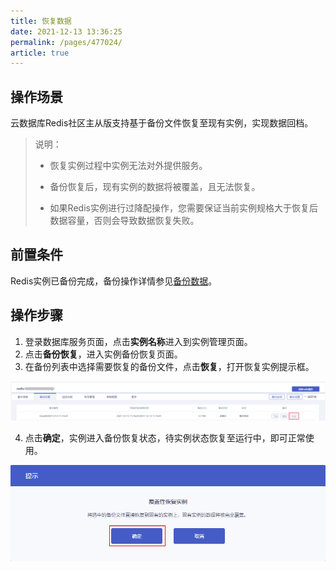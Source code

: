 ```yaml
---
title: 恢复数据
date: 2021-12-13 13:36:25
permalink: /pages/477024/
article: true
---
```


## 操作场景

云数据库Redis社区主从版支持基于备份文件恢复至现有实例，实现数据回档。

> 说明：
>
> - 恢复实例过程中实例无法对外提供服务。
>
> - 备份恢复后，现有实例的数据将被覆盖，且无法恢复。
>
> - 如果Redis实例进行过降配操作，您需要保证当前实例规格大于恢复后数据容量，否则会导致数据恢复失败。

## 前置条件

Redis实例已备份完成，备份操作详情参见[备份数据](./00.备份数据.md)。

## 操作步骤

1. 登录数据库服务页面，点击**实例名称**进入到实例管理页面。
2. 点击**备份恢复**，进入实例备份恢复页面。
3. 在备份列表中选择需要恢复的备份文件，点击**恢复**，打开恢复实例提示框。

![030](../../pics/030.png)

4. 点击**确定**，实例进入备份恢复状态，待实例状态恢复至运行中，即可正常使用。

![031](../../pics/031.png)

